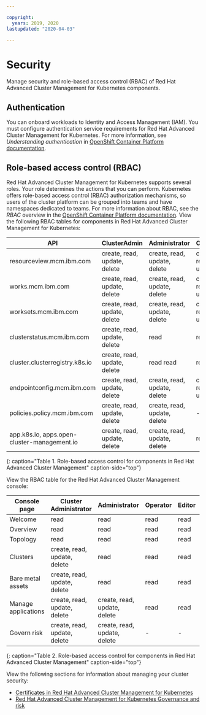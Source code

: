 ```yaml
---

copyright:
  years: 2019, 2020
lastupdated: "2020-04-03"

---
```


# Security

Manage security and role-based access control (RBAC) of Red Hat Advanced Cluster Management for Kubernetes components.

## Authentication

You can onboard workloads to Identity and Access Management (IAM). You must configure authentication service requirements for  Red Hat Advanced Cluster Management for Kubernetes. For more information, see _Understanding authentication_ in [OpenShift Container Platform documentation](https://docs.openshift.com/container-platform/4.3/authentication/understanding-authentication.html).

## Role-based access control (RBAC)

Red Hat Advanced Cluster Management for Kubernetes supports several roles. Your role determines the actions that you can perform. Kubernetes offers role-based access control (RBAC) authorization mechanisms, so users of the cluster platform can be grouped into teams and have namespaces dedicated to teams. For more information about RBAC, see the _RBAC_ overview in the [OpenShift Container Platform documentation](https://docs.openshift.com/container-platform/4.3/authentication/using-rbac.html). View the following RBAC tables for components in Red Hat Advanced Cluster Management for Kubernetes:

| API | ClusterAdmin | Administrator | Operator | Editor | Viewer |
|-----|--------------|---------------|----------|--------|--------|
|resourceview.mcm.ibm.com 	|create, read, update, delete 	|create, read, update, delete 	|create, read, update 	|read, update 	|read|
|works.mcm.ibm.com 	|create, read, update, delete 	|create, read, update, delete 	|create, read, update 	| read, update	| read |
|worksets.mcm.ibm.com 	|create, read, update, delete 	|create, read, update, delete 	|create, read, update 	| read, update	| read |
|clusterstatus.mcm.ibm.com 	|create, read, update, delete 	| read 	| read 	| read |	read |
|cluster.clusterregistry.k8s.io 	|create, read, update, delete 	| read 	 read |	read |	read |
|endpointconfig.mcm.ibm.com 	|create, read, update, delete 	|create, read, update, delete 	|create, read, update 	| read, update	| read |
| policies.policy.mcm.ibm.com| create, read, update, delete     |create, read, update, delete     | -     | -     | -     |
|app.k8s.io, apps.open-cluster-management.io| create, read, update, delete 	|create, read, update, delete| 	read 	| read	| read |
{: caption="Table 1. Role-based access control for components in Red Hat Advanced Cluster Management" caption-side="top"}

View the RBAC table for the Red Hat Advanced Cluster Management console:

| Console page | Cluster Administrator | Administrator | Operator | Editor | Viewer |
|--------|--------------|-------|----------|--------|--------|
|Welcome    | read     | read    | read   | read   | read     |
|Overview 	 | read 	 | read  	 | read	 | read	 | read |
|Topology 	 | read 	 | read 	 | read	 | read 	 | read |
|Clusters 	 |create, read, update, delete 	 | read 	 | read | 	read 	 | read |
|Bare metal assets | 	create, read, update, delete 	 | read 	 | read 	 | read | read |
|Manage applications 	 |create, read, update, delete 	 |create, read, update, delete 	 | read   | read | 	read |
|Govern risk 	 |create, read, update, delete 	 |create, read, update, delete 	 |- 	 |- 	 |- |
{: caption="Table 2. Role-based access control for components in Red Hat Advanced Cluster Management" caption-side="top"}

View the following sections for information about managing your cluster security:

- [Certificates in Red Hat Advanced Cluster Management for Kubernetes](../cert_manager/certificates.md)
- [Red Hat Advanced Cluster Management for Kubernetes Governance and risk](../governance/compliance_intro.md)

